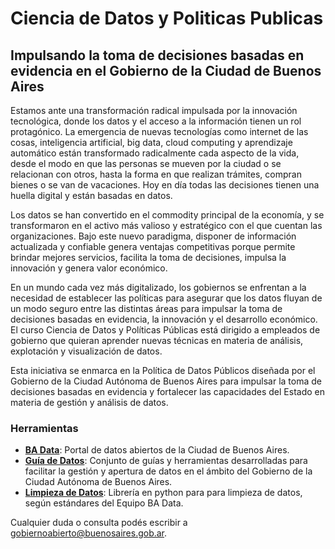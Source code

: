 # Ciencia de Datos y Politicas Publicas
## Impulsando la toma de decisiones basadas en evidencia en el Gobierno de la Ciudad de Buenos Aires

Estamos ante una transformación radical impulsada por la innovación tecnológica, donde los datos y el acceso a la información tienen un rol protagónico. La emergencia de nuevas tecnologías como internet de las cosas, inteligencia artificial, big data, cloud computing y aprendizaje automático están transformado radicalmente cada aspecto de la vida, desde el  modo en que las personas se mueven por la ciudad o  se relacionan con otros, hasta la forma en que realizan trámites, compran bienes o se van de vacaciones. Hoy en día todas las decisiones tienen una huella digital y están basadas en datos. 

Los datos se han convertido en el commodity principal de la economía, y se transformaron en el activo más valioso y estratégico con el que cuentan las organizaciones. Bajo este nuevo paradigma, disponer de información actualizada y confiable genera ventajas competitivas porque permite brindar mejores servicios, facilita la toma de decisiones, impulsa la innovación y genera valor económico. 

En un mundo cada vez más digitalizado, los gobiernos se enfrentan a la necesidad de establecer las políticas para asegurar que los datos fluyan de un modo seguro entre las distintas áreas para impulsar la toma de decisiones basadas en evidencia, la innovación y el desarrollo económico. El curso Ciencia de Datos y Políticas Públicas está dirigido a empleados de gobierno que quieran aprender nuevas técnicas en materia de análisis, explotación y visualización de datos.

Esta iniciativa se enmarca en la Política de Datos Públicos diseñada por el Gobierno de la Ciudad Autónoma de Buenos Aires para impulsar la toma de decisiones basadas en evidencia y fortalecer las capacidades del Estado en materia de gestión y análisis de datos.

### Herramientas
* **[BA Data](https://data.buenosaires.gob.ar)**: Portal de datos abiertos de la Ciudad de Buenos Aires.
* **[Guía de Datos](https://datosgcba.github.io/guia-datos)**: Conjunto de guías y herramientas desarrolladas para facilitar la gestión y apertura de datos en el ámbito del Gobierno de la Ciudad Autónoma de Buenos Aires.
* **[Limpieza de Datos](https://github.com/datosgcba/data-cleaner)**: Librería en python para para limpieza de datos, según estándares del Equipo BA Data.

Cualquier duda o consulta podés escribir a [gobiernoabierto@buenosaires.gob.ar](mailto:gobiernoabierto@buenosaires.gob.ar).
